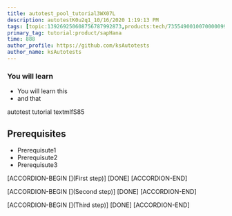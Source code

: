 ```yaml
---
title: autotest_pool_tutorial3WX07L
description: autotestK0u2q1_10/16/2020 1:19:13 PM
tags: [topic:139269250608756787992873,products:tech/73554900100700000996,tutorial:experience/advanced]
primary_tag: tutorial:product/sapHana
time: 888
author_profile: https://github.com/ksAutotests
author_name: ksAutotests
---
```

### You will learn
- You will learn this
- and that

autotest tutorial textmlfS85

## Prerequisites
- Prerequisute1
- Prerequisute2
- Prerequisute3

[ACCORDION-BEGIN [](First step)]
[DONE]
[ACCORDION-END]

[ACCORDION-BEGIN [](Second step)]
[DONE]
[ACCORDION-END]

[ACCORDION-BEGIN [](Third step)]
[DONE]
[ACCORDION-END]

